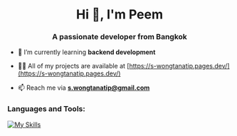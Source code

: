 <h1 align="center">Hi 👋, I'm Peem</h1>
<h3 align="center">A passionate developer from Bangkok</h3>
<!---
- 🔭 I’m currently working on **a tech educational website and an e-commerce full-stack project**
-->

- 🌱 I’m currently learning **backend development**

- 👨‍💻 All of my projects are available at [https://s-wongtanatip.pages.dev/](https://s-wongtanatip.pages.dev/)

- 📫 Reach me via **s.wongtanatip@gmail.com**

<h3 align="left">Languages and Tools:</h3>

[![My Skills](https://skillicons.dev/icons?i=js,ts,html,css,react,tailwind,bootstrap,nodejs,postgres)](https://skillicons.dev)

<!---
<p align="center">&nbsp;<img align="center" src="https://github-readme-stats.vercel.app/api?username=s-wongtanatip&show_icons=true&locale=en" alt="s-wongtanatip" /></p>
-->
